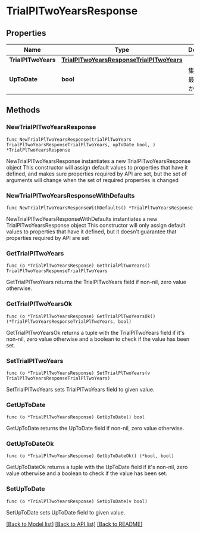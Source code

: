 # TrialPlTwoYearsResponse

## Properties

Name | Type | Description | Notes
------------ | ------------- | ------------- | -------------
**TrialPlTwoYears** | [**TrialPlTwoYearsResponseTrialPlTwoYears**](trialPlTwoYearsResponse_trial_pl_two_years.md) |  | 
**UpToDate** | **bool** | 集計結果が最新かどうか | 

## Methods

### NewTrialPlTwoYearsResponse

`func NewTrialPlTwoYearsResponse(trialPlTwoYears TrialPlTwoYearsResponseTrialPlTwoYears, upToDate bool, ) *TrialPlTwoYearsResponse`

NewTrialPlTwoYearsResponse instantiates a new TrialPlTwoYearsResponse object
This constructor will assign default values to properties that have it defined,
and makes sure properties required by API are set, but the set of arguments
will change when the set of required properties is changed

### NewTrialPlTwoYearsResponseWithDefaults

`func NewTrialPlTwoYearsResponseWithDefaults() *TrialPlTwoYearsResponse`

NewTrialPlTwoYearsResponseWithDefaults instantiates a new TrialPlTwoYearsResponse object
This constructor will only assign default values to properties that have it defined,
but it doesn't guarantee that properties required by API are set

### GetTrialPlTwoYears

`func (o *TrialPlTwoYearsResponse) GetTrialPlTwoYears() TrialPlTwoYearsResponseTrialPlTwoYears`

GetTrialPlTwoYears returns the TrialPlTwoYears field if non-nil, zero value otherwise.

### GetTrialPlTwoYearsOk

`func (o *TrialPlTwoYearsResponse) GetTrialPlTwoYearsOk() (*TrialPlTwoYearsResponseTrialPlTwoYears, bool)`

GetTrialPlTwoYearsOk returns a tuple with the TrialPlTwoYears field if it's non-nil, zero value otherwise
and a boolean to check if the value has been set.

### SetTrialPlTwoYears

`func (o *TrialPlTwoYearsResponse) SetTrialPlTwoYears(v TrialPlTwoYearsResponseTrialPlTwoYears)`

SetTrialPlTwoYears sets TrialPlTwoYears field to given value.


### GetUpToDate

`func (o *TrialPlTwoYearsResponse) GetUpToDate() bool`

GetUpToDate returns the UpToDate field if non-nil, zero value otherwise.

### GetUpToDateOk

`func (o *TrialPlTwoYearsResponse) GetUpToDateOk() (*bool, bool)`

GetUpToDateOk returns a tuple with the UpToDate field if it's non-nil, zero value otherwise
and a boolean to check if the value has been set.

### SetUpToDate

`func (o *TrialPlTwoYearsResponse) SetUpToDate(v bool)`

SetUpToDate sets UpToDate field to given value.



[[Back to Model list]](../README.md#documentation-for-models) [[Back to API list]](../README.md#documentation-for-api-endpoints) [[Back to README]](../README.md)


